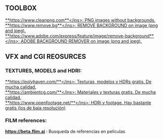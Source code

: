 ## TOOLBOX   

<ins>**https://www.cleanpng.com**</ins>:  PNG images without backgrounds.   
<ins>**https://www.remove.bg**</ins>:  REMOVE BACKGROUND on image (png and jpeg).   
<ins>**https://www.adobe.com/express/feature/image/remove-background**</ins>:  ADOBE BACKGROUND REMOVER on image (png and jpeg).



## VFX and CGI REOSURCES

### TEXTURES, MODELS and HDRI:   
<ins>**https://polyhaven.com/**</ins>: Texturas, modelos y HDRs gratis. De mucha calidad.   
<ins>**https://ambientcg.com/**</ins>: Materiales y texturas gratis. De mucha calidad.   
<ins>**https://www.openfootage.net/**</ins>: HDRi y footage. Hay bastante gratis (los de baja resolución)  

### FILM references:   

**https://beta.flim.ai** : Busqueda de referencias en peliculas    

